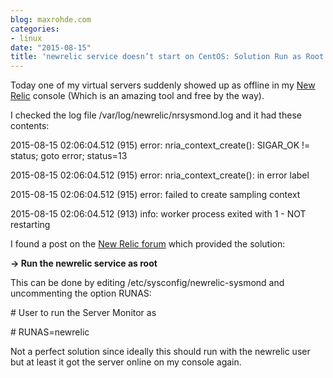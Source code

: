 ```yaml
---
blog: maxrohde.com
categories:
- linux
date: "2015-08-15"
title: 'newrelic service doesn’t start on CentOS: Solution Run as Root'
---
```


Today one of my virtual servers suddenly showed up as offline in my [New Relic](http://newrelic.com/) console (Which is an amazing tool and free by the way).

I checked the log file /var/log/newrelic/nrsysmond.log and it had these contents:

2015-08-15 02:06:04.512 (915) error: nria_context_create(): SIGAR_OK != status; goto error; status=13

2015-08-15 02:06:04.512 (915) error: nria_context_create(): in error label

2015-08-15 02:06:04.512 (915) error: failed to create sampling context

2015-08-15 02:06:04.512 (913) info: worker process exited with 1 - NOT restarting

I found a post on the [New Relic forum](https://discuss.newrelic.com/t/etc-init-d-newrelic-sysmond-start-failed/14974/6) which provided the solution:

**\-> Run the newrelic service as root**

This can be done by editing /etc/sysconfig/newrelic-sysmond and uncommenting the option RUNAS:

\# User to run the Server Monitor as

\# RUNAS=newrelic

Not a perfect solution since ideally this should run with the newrelic user but at least it got the server online on my console again.
